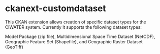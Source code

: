 ckanext-customdataset
=====================

This CKAN extension allows creation of specific dataset types for the CIWATER system.
Currently it supports the following dataset types:

Model Package (zip file),
Multidimensional Space Time Dataset (NetCDF),
Geographic Feature Set (Shapefile), and
Geographic Raster Dataset (GeoTiff)

